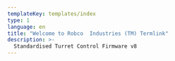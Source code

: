 ```yaml
---
templateKey: templates/index
type: 1
language: en
title: "Welcome to Robco  Industries (TM) Termlink"
description: >-
  Standardised Turret Control Firmware v8
---
```



